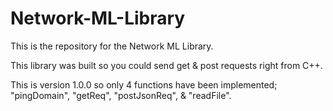# Network-ML-Library

This is the repository for the Network ML Library.

This library was built so you could send get & post requests right from C++.

This is version 1.0.0 so only 4 functions have been implemented; "pingDomain", "getReq", "postJsonReq", & "readFile".
